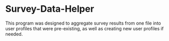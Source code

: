 # Survey-Data-Helper
This program was designed to aggregate survey results from one file into user profiles that were pre-existing, as well as creating new user profiles if needed.
